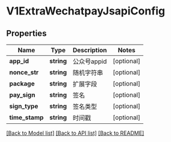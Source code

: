 # V1ExtraWechatpayJsapiConfig

## Properties
Name | Type | Description | Notes
------------ | ------------- | ------------- | -------------
**app_id** | **string** | 公众号appid | [optional] 
**nonce_str** | **string** | 随机字符串 | [optional] 
**package** | **string** | 扩展字段 | [optional] 
**pay_sign** | **string** | 签名 | [optional] 
**sign_type** | **string** | 签名类型 | [optional] 
**time_stamp** | **string** | 时间戳 | [optional] 

[[Back to Model list]](../README.md#documentation-for-models) [[Back to API list]](../README.md#documentation-for-api-endpoints) [[Back to README]](../README.md)


